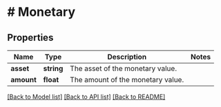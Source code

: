 # # Monetary

## Properties

Name | Type | Description | Notes
------------ | ------------- | ------------- | -------------
**asset** | **string** | The asset of the monetary value. |
**amount** | **float** | The amount of the monetary value. |

[[Back to Model list]](../../README.md#models) [[Back to API list]](../../README.md#endpoints) [[Back to README]](../../README.md)
